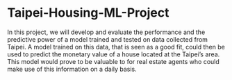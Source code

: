 # Taipei-Housing-ML-Project
In this project, we will develop and evaluate the performance and the predictive power of a model trained and tested on data collected from Taipei.  A model trained on this data, that is seen as a good fit, could then be used to predict the monetary value of a house located at the Taipei’s area. This model would prove to be valuable to for real estate agents who could make use of this information on a daily basis. 
